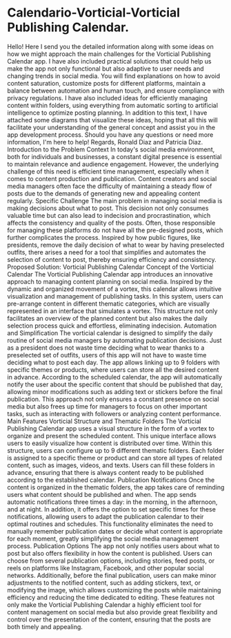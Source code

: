 # Calendario-Vorticial-Vorticial Publishing Calendar.
 Hello!
 Here I send you the detailed information along with some ideas on how we might approach
 the main challenges for the Vorticial Publishing Calendar app. I have also included practical
 solutions that could help us make the app not only functional but also adaptive to user needs
 and changing trends in social media.
 You will find explanations on how to avoid content saturation, customize posts for different
 platforms, maintain a balance between automation and human touch, and ensure
 compliance with privacy regulations. I have also included ideas for efficiently managing
 content within folders, using everything from automatic sorting to artificial intelligence to
 optimize posting planning.
 In addition to this text, I have attached some diagrams that visualize these ideas, hoping that
 all this will facilitate your understanding of the general concept and assist you in the app
 development process.
 Should you have any questions or need more information, I'm here to help!
 Regards,
 Ronald Diaz and Patricia Diaz.
 Introduction to the Problem
 Context
 In today's social media environment, both for individuals and businesses, a constant digital
 presence is essential to maintain relevance and audience engagement. However, the
 underlying challenge of this need is efficient time management, especially when it comes to
 content production and publication. Content creators and social media managers often face
 the difficulty of maintaining a steady flow of posts due to the demands of generating new and
 appealing content regularly.
 Specific Challenge
 The main problem in managing social media is making decisions about what to post. This
 decision not only consumes valuable time but can also lead to indecision and
 procrastination, which affects the consistency and quality of the posts. Often, those
 responsible for managing these platforms do not have all the pre-designed posts, which
 further complicates the process. Inspired by how public figures, like presidents, remove the
 daily decision of what to wear by having preselected outfits, there arises a need for a tool
 that simplifies and automates the selection of content to post, thereby ensuring efficiency
 and consistency.
 Proposed Solution: Vorticial Publishing Calendar
 Concept of the Vorticial Calendar
 The Vorticial Publishing Calendar app introduces an innovative approach to managing
 content planning on social media. Inspired by the dynamic and organized movement of a
 vortex, this calendar allows intuitive visualization and management of publishing tasks. In
 this system, users can pre-arrange content in different thematic categories, which are
 visually represented in an interface that simulates a vortex. This structure not only facilitates
 an overview of the planned content but also makes the daily selection process quick and
 effortless, eliminating indecision.
 Automation and Simplification
The vorticial calendar is designed to simplify the daily routine of social media managers by
 automating publication decisions. Just as a president does not waste time deciding what to
 wear thanks to a preselected set of outfits, users of this app will not have to waste time
 deciding what to post each day. The app allows linking up to 9 folders with specific themes
 or products, where users can store all the desired content in advance. According to the
 scheduled calendar, the app will automatically notify the user about the specific content that
 should be published that day, allowing minor modifications such as adding text or stickers
 before the final publication.
 This approach not only ensures a constant presence on social media but also frees up time
 for managers to focus on other important tasks, such as interacting with followers or
 analyzing content performance.
 Main Features
 Vorticial Structure and Thematic Folders
 The Vorticial Publishing Calendar app uses a visual structure in the form of a vortex to
 organize and present the scheduled content. This unique interface allows users to easily
 visualize how content is distributed over time. Within this structure, users can configure up to
 9 different thematic folders. Each folder is assigned to a specific theme or product and can
 store all types of related content, such as images, videos, and texts. Users can fill these
 folders in advance, ensuring that there is always content ready to be published according to
 the established calendar.
 Publication Notifications
 Once the content is organized in the thematic folders, the app takes care of reminding users
 what content should be published and when. The app sends automatic notifications three
 times a day: in the morning, in the afternoon, and at night. In addition, it offers the option to
 set specific times for these notifications, allowing users to adapt the publication calendar to
 their optimal routines and schedules. This functionality eliminates the need to manually
 remember publication dates or decide what content is appropriate for each moment, greatly
 simplifying the social media management process.
 Publication Options
 The app not only notifies users about what to post but also offers flexibility in how the
 content is published. Users can choose from several publication options, including stories,
 feed posts, or reels on platforms like Instagram, Facebook, and other popular social
 networks. Additionally, before the final publication, users can make minor adjustments to the
 notified content, such as adding stickers, text, or modifying the image, which allows
 customizing the posts while maintaining efficiency and reducing the time dedicated to
 editing.
 These features not only make the Vorticial Publishing Calendar a highly efficient tool for
 content management on social media but also provide great flexibility and control over the
 presentation of the content, ensuring that the posts are both timely and appealing.
